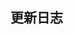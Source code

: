 ## 更新日志

<template>
    <fly-timeline class='fly-logs'>
    <fly-timeline-item timestamp='2019-05-12' placement='top'>
            <div class='fly-logs__items'>发布版本1.1.0</div>
            <div class='fly-logs__items'>进新了以下更新</div>
            <div class='fly-logs__items'>
                <ul>
                    <li>新增 Drawer 抽屉组件</li>
                    <li>新增 Pagination 分页组件</li>
                    <li>新增 Select 下拉选择框组件</li>
                    <li>对组件及官网进行了优化</li>
                </ul>
            </div>
           </div> 
        </fly-timeline-item>
        <fly-timeline-item timestamp='2019-04-08' placement='top'>
            <div class='fly-logs__items'>发布版本1.0.5</div>
            <div class='fly-logs__items'>发布了以下组件：</div>
            <div class='fly-logs__items'>
                <ul>
                    <li>
                        alert 提示框
                    </li>
                    <li>
                        button 按钮
                    </li>
                    <li>
                        checkbox 复选框
                    </li>
                    <li>
                        icon 图标
                    </li>
                    <li>
                        input 输入框
                    </li>
                    <li>
                        input number 数字输入框
                    </li>
                    <li>
                        message 消息框
                    </li>
                    <li>
                        modal 框
                    </li>
                    <li>
                        radio 单选
                    </li>
                    <li>
                        rate 评份
                    </li>
                    <li>
                        swtich 开关
                    </li>
                    <li>
                        tab 选项卡
                    </li>
                    <li>
                        tag 标签
                    </li>
                    <li>
                        textarea 多行输入框
                    </li>
                    <li>
                        timeline 时间轴
                    </li>
                    <li>
                        progress 进度条
                    </li>
                </ul>
             </div>
           </div> 
        </fly-timeline-item>
        <fly-timeline-item timestamp='2019-04-08' placement='top'>
           <div class='fly-logs__items'>
            <div>原古时期的版本，请到<a target='_blank' href='https://github.com/pfzhengd/flyer-ui/releases'>github</a>上查看</div>
        </fly-timeline-item>
    </fly-timeline>
</template>
